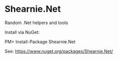 # Shearnie.Net
Random .Net helpers and tools

Install via NuGet:

PM> Install-Package Shearnie.Net

See: https://www.nuget.org/packages/Shearnie.Net/
